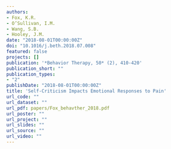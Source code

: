 ```yaml
---
authors:
- Fox, K.R.
- O’Sullivan, I.M.
- Wang, S.B.
- Hooley, J.M. 
date: "2018-08-01T00:00:00Z"
doi: "10.1016/j.beth.2018.07.008"
featured: false
projects: []
publication: '*Behavior Therapy, 50* (2), 410-420'
publication_short: ""
publication_types:
- "2"
publishDate: "2018-08-01T00:00:00Z"
title: 'Self-Criticism Impacts Emotional Responses to Pain'
url_code: ""
url_dataset: ""
url_pdf: papers/Fox_behavther_2018.pdf
url_poster: ""
url_project: ""
url_slides: ""
url_source: ""
url_video: ""
---
```



